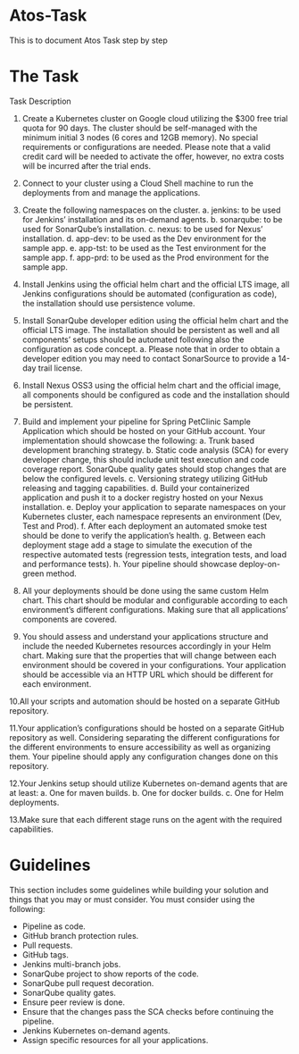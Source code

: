 # Atos-Task
This is to document Atos Task step by step

# The Task
Task Description

1. Create a Kubernetes cluster on Google cloud utilizing the $300 free trial quota for 90 days. 
The cluster should be self-managed with the minimum initial 3 nodes (6 cores and 12GB memory). No special requirements or configurations are needed. 
Please note that a valid credit card will be needed to activate the offer, however, no extra costs will be incurred after the trial ends.

2. Connect to your cluster using a Cloud Shell machine to run the deployments from and manage the applications. 

3. Create the following namespaces on the cluster.
  a.  jenkins: to be used for Jenkins’ installation and its on-demand agents.
  b. sonarqube: to be used for SonarQube’s installation.
  c. nexus: to be used for Nexus’ installation.
  d. app-dev: to be used as the Dev environment for the sample app.
  e. app-tst: to be used as the Test environment for the sample app.
  f. app-prd: to be used as the Prod environment for the sample app.

4. Install Jenkins using the official helm chart and the official LTS image, all Jenkins configurations should be automated (configuration as code), the installation should use persistence volume.

5. Install SonarQube developer edition using the official helm chart and the official LTS image. The installation should be persistent as well and all components’ setups should be automated following also the 
   configuration as code concept.
  a. Please note that in order to obtain a developer edition you may need to contact SonarSource to provide a 14-day trail license.

6. Install Nexus OSS3 using the official helm chart and the official image, all components should be configured as code and the installation should be persistent.

7. Build and implement your pipeline for Spring PetClinic Sample Application which should be hosted on your GitHub account. 
Your implementation should showcase the following:
  a. Trunk based development branching strategy. 
  b. Static code analysis (SCA) for every developer change, this should include unit test execution and code coverage report. SonarQube quality gates should stop changes that are below the configured levels. 
  c. Versioning strategy utilizing GitHub releasing and tagging capabilities. 
  d. Build your containerized application and push it to a docker registry hosted on your Nexus installation. 
  e. Deploy your application to separate namespaces on your Kubernetes cluster, each namespace represents an environment (Dev, Test and Prod).
  f. After each deployment an automated smoke test should be done to verify the application’s health.
  g. Between each deployment stage add a stage to simulate the execution of the respective automated tests (regression tests, integration tests, and load and performance tests). 
  h. Your pipeline should showcase deploy-on-green method.

8. All your deployments should be done using the same custom Helm chart. 
  This chart should be modular and configurable according to each environment’s different configurations. Making sure that all applications’ components are covered.

9. You should assess and understand your applications structure and include the needed Kubernetes resources accordingly in your Helm chart. 
  Making sure that the properties that will change between each environment should be covered in your configurations. Your application should be accessible via an HTTP URL which should be different for each environment.

10.All your scripts and automation should be hosted on a separate GitHub repository.

11.Your application’s configurations should be hosted on a separate GitHub repository as well. 
  Considering separating the different configurations for the different environments to ensure accessibility as well as organizing them. 
  Your pipeline should apply any configuration changes done on this repository.

12.Your Jenkins setup should utilize Kubernetes on-demand agents that are at least:
a. One for maven builds.
b. One for docker builds.
c. One for Helm deployments.

13.Make sure that each different stage runs on the agent with the required capabilities.

# Guidelines
This section includes some guidelines while building your solution and things that you may or must consider. 
You must consider using the following:
- Pipeline as code.
- GitHub branch protection rules. 
- Pull requests. 
- GitHub tags.
- Jenkins multi-branch jobs.
- SonarQube project to show reports of the code.
- SonarQube pull request decoration.
- SonarQube quality gates.
- Ensure peer review is done.
- Ensure that the changes pass the SCA checks before continuing the pipeline.
- Jenkins Kubernetes on-demand agents.
- Assign specific resources for all your applications.
